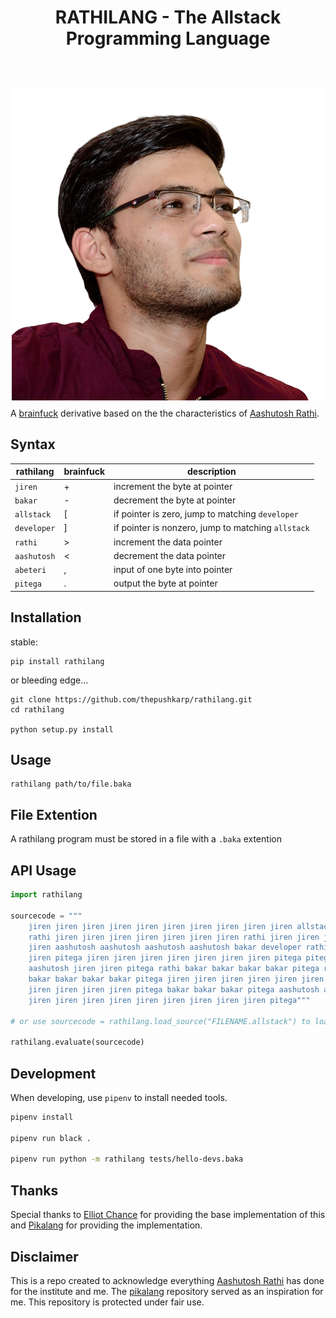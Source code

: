 <h1 align="center">
<p>RATHILANG - The Allstack Programming Language</p>
<br>
<img style="margin-bottom:-14px" src="images/allstack.png" />
<br>
</h1>

A [brainfuck][2] derivative based on the the characteristics of [Aashutosh Rathi][3].

Syntax
------
rathilang    | brainfuck | description                                   
-------------|-----------|-----------------------------------------------
`jiren`      | +         | increment the byte at pointer                 
`bakar`      | -         | decrement the byte at pointer                 
`allstack`   | [         | if pointer is zero, jump to matching `developer`    
`developer`  | ]         | if pointer is nonzero, jump to matching `allstack`
`rathi`      | >         | increment the data pointer                    
`aashutosh`  | <         | decrement the data pointer                    
`abeteri`    | ,         | input of one byte into pointer                
`pitega`     | .         | output the byte at pointer


Installation
------------
stable:
```shell
pip install rathilang
```

or bleeding edge...
```shell
git clone https://github.com/thepushkarp/rathilang.git
cd rathilang

python setup.py install
```


Usage
-----
```shell
rathilang path/to/file.baka
```


File Extention
--------------
A rathilang program must be stored in a file with a `.baka` extention


API Usage
---------
```python
import rathilang

sourcecode = """
    jiren jiren jiren jiren jiren jiren jiren jiren jiren jiren allstack rathi jiren rathi jiren jiren jiren 
    rathi jiren jiren jiren jiren jiren jiren jiren rathi jiren jiren jiren jiren jiren jiren jiren jiren jiren 
    jiren aashutosh aashutosh aashutosh aashutosh bakar developer rathi rathi rathi jiren jiren pitega rathi 
    jiren pitega jiren jiren jiren jiren jiren jiren jiren pitega pitega jiren jiren jiren pitega aashutosh 
    aashutosh jiren jiren pitega rathi bakar bakar bakar bakar pitega rathi bakar bakar bakar bakar bakar bakar 
    bakar bakar bakar bakar pitega jiren jiren jiren jiren jiren jiren jiren jiren jiren jiren jiren jiren jiren 
    jiren jiren jiren jiren pitega bakar bakar bakar pitega aashutosh aashutosh jiren pitega aashutosh jiren 
    jiren jiren jiren jiren jiren jiren jiren jiren jiren pitega"""

# or use sourcecode = rathilang.load_source("FILENAME.allstack") to load from file

rathilang.evaluate(sourcecode)
```

Development
-----------
When developing, use `pipenv` to install needed tools.

```sh
pipenv install

pipenv run black .

pipenv run python -m rathilang tests/hello-devs.baka
```

Thanks
------
Special thanks to [Elliot Chance][4] for providing the base implementation of this and [Pikalang][1] for providing the implementation.

Disclaimer
----------
This is a repo created to acknowledge everything [Aashutosh Rathi][3] has done for the institute and me. The [pikalang][1] repository served as an inspiration for me. This repository is protected under fair use.

[1]: https://github.com/groteworld/pikalang "Pikalang"
[2]: http://en.wikipedia.org/wiki/Brainfuck "Brainfuck"
[3]: https://aashutosh.dev/ "Aashutosh Rathi"
[4]: http://elliot.land/post/write-your-own-brainfuck-interpreter "Elliot Chance"
